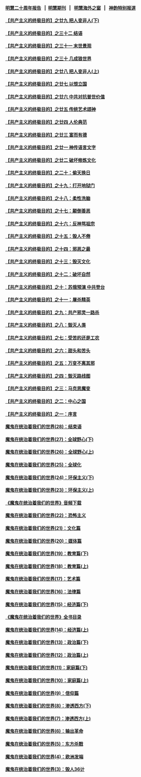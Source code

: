 #### [明慧二十周年报告](https://github.com/gfw-breaker/mh-reports/blob/master/README.md?t=07232300) &nbsp;&nbsp;|&nbsp;&nbsp;[明慧期刊](https://github.com/gfw-breaker/mh-qikan) &nbsp;&nbsp;|&nbsp;&nbsp; [明慧海外之窗](https://github.com/gfw-breaker/mh-news/blob/master/README.md?t=07232300) &nbsp;&nbsp;|&nbsp;&nbsp; [神韵特别报道](https://github.com/gfw-breaker/mh-news/blob/master/shenyun.md?t=07232300) 

#### [【共产主义的终极目的】之廿九 把人变非人(下)](../pages/nsc422/n11344140.md?t=07232300) 

#### [【共产主义的终极目的】之三十二 结语](../pages/nsc422/n11360535.md?t=07232300) 

#### [【共产主义的终极目的】之三十一 末世景观](../pages/nsc422/n11351129.md?t=07232300) 

#### [【共产主义的终极目的】之三十 几成狼世界](../pages/nsc422/n11348280.md?t=07232300) 

#### [【共产主义的终极目的】之廿八 把人变非人(上)](../pages/nsc422/n11340492.md?t=07232300) 

#### [【共产主义的终极目的】之廿七 以恨立国](../pages/nsc422/n11336944.md?t=07232300) 

#### [【共产主义的终极目的】之廿六 中共对抗普世价值](../pages/nsc422/n11324785.md?t=07232300) 

#### [【共产主义的终极目的】之廿五 传统艺术颂神](../pages/nsc422/n11296396.md?t=07232300) 

#### [【共产主义的终极目的】之廿四 人伦典范](../pages/nsc422/n11296397.md?t=07232300) 

#### [【共产主义的终极目的】之廿三 富而有德](../pages/nsc422/n11283598.md?t=07232300) 

#### [【共产主义的终极目的】之廿一 神传语言文字](../pages/nsc422/n11263265.md?t=07232300) 

#### [【共产主义的终极目的】之廿二 破坏修炼文化](../pages/nsc422/n11245728.md?t=07232300) 

#### [【共产主义的终极目的】之二十：偷天换日](../pages/nsc422/n11238846.md?t=07232300) 

#### [【共产主义的终极目的】之十九：打开地狱门](../pages/nsc422/n11206376.md?t=07232300) 

#### [【共产主义的终极目的】之十八：柔性洗脑](../pages/nsc422/n11199994.md?t=07232300) 

#### [【共产主义的终极目的】之十七：颠倒善恶](../pages/nsc422/n11179782.md?t=07232300) 

#### [【共产主义的终极目的】之十六：反神骂祖宗](../pages/nsc422/n11166798.md?t=07232300) 

#### [【共产主义的终极目的】之十五：毁人不倦](../pages/nsc422/n11166792.md?t=07232300) 

#### [【共产主义的终极目的】之十四：邪恶之最](../pages/nsc422/n11150249.md?t=07232300) 

#### [【共产主义的终极目的】之十三：毁灭文化](../pages/nsc422/n11135227.md?t=07232300) 

#### [【共产主义的终极目的】之十二：破坏自然](../pages/nsc422/n11135214.md?t=07232300) 

#### [【共产主义的终极目的】之十：苏俄预演 中共登台](../pages/nsc422/n11118424.md?t=07232300) 

#### [【共产主义的终极目的】之十一：屠杀精英](../pages/nsc422/n11118442.md?t=07232300) 

#### [【共产主义的终极目的】之九：共产邪灵一路杀](../pages/nsc422/n11114139.md?t=07232300) 

#### [【共产主义的终极目的】之八：毁灭人类](../pages/nsc422/n11108503.md?t=07232300) 

#### [【共产主义的终极目的】之七：受苦的还是工农](../pages/nsc422/n11101809.md?t=07232300) 

#### [【共产主义的终极目的】之六：甜头和苦头](../pages/nsc422/n11096971.md?t=07232300) 

#### [【共产主义的终极目的】之五：万变不离其邪](../pages/nsc422/n11091285.md?t=07232300) 

#### [【共产主义的终极目的】之四：毁灭路线图](../pages/nsc422/n11086284.md?t=07232300) 

#### [【共产主义的终极目的】之三：马克思魔变](../pages/nsc422/n11061941.md?t=07232300) 

#### [【共产主义的终极目的】之二：中心之国](../pages/nsc422/n11047728.md?t=07232300) 

#### [【共产主义的终极目的】之一：序言](../pages/nsc422/n11086077.md?t=07232300) 

#### [魔鬼在统治着我们的世界(28)：结束语](../pages/nsc422/n10936246.md?t=07232300) 

#### [魔鬼在统治着我们的世界(27)：全球野心(下)](../pages/nsc422/n10928319.md?t=07232300) 

#### [魔鬼在统治着我们的世界(26)：全球野心(上)](../pages/nsc422/n10900318.md?t=07232300) 

#### [魔鬼在统治着我们的世界(25)：全球化](../pages/nsc422/n10788205.md?t=07232300) 

#### [魔鬼在统治着我们的世界(24)：环保主义(下)](../pages/nsc422/n10695307.md?t=07232300) 

#### [魔鬼在统治着我们的世界(23)：环保主义(上)](../pages/nsc422/n10688613.md?t=07232300) 

#### [《魔鬼在统治着我们的世界》音频下载](../pages/nsc422/n10635553.md?t=07232300) 

#### [魔鬼在统治着我们的世界(22)：恐怖主义](../pages/nsc422/n10614727.md?t=07232300) 

#### [魔鬼在统治着我们的世界(21)：文化篇](../pages/nsc422/n10597706.md?t=07232300) 

#### [魔鬼在统治着我们的世界(20)：媒体篇](../pages/nsc422/n10586579.md?t=07232300) 

#### [魔鬼在统治着我们的世界(19)：教育篇(下)](../pages/nsc422/n10564808.md?t=07232300) 

#### [魔鬼在统治着我们的世界(18)：教育篇(上)](../pages/nsc422/n10526970.md?t=07232300) 

#### [魔鬼在统治着我们的世界(17)：艺术篇](../pages/nsc422/n10499093.md?t=07232300) 

#### [魔鬼在统治着我们的世界(16)：法律篇](../pages/nsc422/n10485969.md?t=07232300) 

#### [魔鬼在统治着我们的世界(15)：经济篇(下)](../pages/nsc422/n10469975.md?t=07232300) 

#### [《魔鬼在统治着我们的世界》全书目录](../pages/nsc422/n10464261.md?t=07232300) 

#### [魔鬼在统治着我们的世界(14)：经济篇(上)](../pages/nsc422/n10457370.md?t=07232300) 

#### [魔鬼在统治着我们的世界(13)：政治篇(下)](../pages/nsc422/n10448270.md?t=07232300) 

#### [魔鬼在统治着我们的世界(12)：政治篇(上)](../pages/nsc422/n10444576.md?t=07232300) 

#### [魔鬼在统治着我们的世界(11)：家庭篇(下)](../pages/nsc422/n10440961.md?t=07232300) 

#### [魔鬼在统治着我们的世界(10)：家庭篇(上)](../pages/nsc422/n10435448.md?t=07232300) 

#### [魔鬼在统治着我们的世界(9)：信仰篇](../pages/nsc422/n10432159.md?t=07232300) 

#### [魔鬼在统治着我们的世界(8)：渗透西方(下)](../pages/nsc422/n10429603.md?t=07232300) 

#### [魔鬼在统治着我们的世界(7)：渗透西方(上)](../pages/nsc422/n10426013.md?t=07232300) 

#### [魔鬼在统治着我们的世界(6)：输出革命](../pages/nsc422/n10421536.md?t=07232300) 

#### [魔鬼在统治着我们的世界(5)：东方杀戮](../pages/nsc422/n10417707.md?t=07232300) 

#### [魔鬼在统治着我们的世界(4)：欧洲发端](../pages/nsc422/n10414890.md?t=07232300) 

#### [魔鬼在统治着我们的世界(3)：毁人36计](../pages/nsc422/n10411583.md?t=07232300) 


